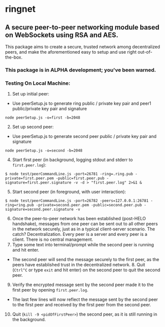 # ringnet

## A secure peer-to-peer networking module based on WebSockets using RSA and AES.

This package aims to create a secure, trusted network among decentralized peers, and make the aforementioned easy to setup and use right out-of-the-box.

### This package is in ALPHA development; you've been warned.

### Testing On Local Machine:
1. Set up initial peer:
- Use peerSetup.js to generate ring public / private key pair and peer1 public/private key pair and signature
```
node peerSetup.js -o=first -b=2048
```
2. Set up second peer:
- Use peerSetup.js to generate second peer public / private key pair and signature
```
node peerSetup.js -o=second -b=2048
```
4. Start first peer (in background, logging stdout and stderr to `first.peer.log`):
```
$ node test/peerCommandLine.js -port=26781 -ring=.ring.pub -private=first.peer.pem -public=first.peer.pub -signature=first.peer.signature -v -d > "first.peer.log" 2>&1 &
```
5. Start second peer (in foreground, with user interaction):
```
$ node test/peerCommandLine.js -port=26782 -peers=127.0.0.1:26781 -ring=ring.pub -private=second.peer.pem -public=second.peer.pub -signature=second.peer.signature -v
```
6. Once the peer-to-peer network has been established (post-HELO handshake), messages from one peer can be sent out to all other peers in the network securely, just as in a typical client-server scenario. The catch? Decentralization. Every peer is a server and every peer is a client. There is no central management.
7. Type some text into terminal/prompt while the second peer is running and hit enter.
- The second peer will send the message securely to the first peer, as the peers have established trust in the decentralized network. 8. Quit (`Ctrl^C` or type `exit` and hit enter) on the second peer to quit the second peer.
9. Verify the encrypted message sent by the second peer made it to the first peer by opening `first.peer.log`.
- The last few lines will now reflect the message sent by the second peer to the first peer and received by the first peer from the second peer.
10. Quit (`kill -9 <pidOfFirstPeer>`) the second peer, as it is still running in the background.